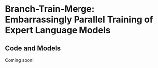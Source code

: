 # Branch-Train-Merge: Embarrassingly Parallel Training of Expert Language Models

## Code and Models
Coming soon!
